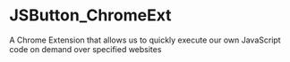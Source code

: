# JSButton_ChromeExt
A Chrome Extension that allows us to quickly execute our own JavaScript code on demand over specified websites
